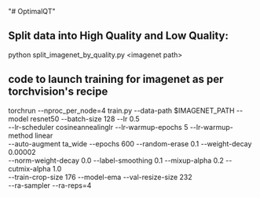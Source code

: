 "# OptimalQT" 

## Split data into High Quality and Low Quality:
python split_imagenet_by_quality.py \<imagenet path\>
    
## code to launch training for imagenet as per torchvision's recipe
torchrun --nproc_per_node=4 train.py --data-path $IMAGENET_PATH --model resnet50 --batch-size 128 --lr 0.5 \
--lr-scheduler cosineannealinglr --lr-warmup-epochs 5 --lr-warmup-method linear \
--auto-augment ta_wide --epochs 600 --random-erase 0.1 --weight-decay 0.00002 \
--norm-weight-decay 0.0 --label-smoothing 0.1 --mixup-alpha 0.2 --cutmix-alpha 1.0 \
--train-crop-size 176 --model-ema --val-resize-size 232 \
--ra-sampler --ra-reps=4